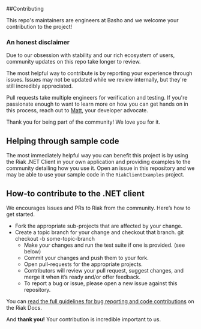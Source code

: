 ##Contributing

This repo's maintainers are engineers at Basho and we welcome your contribution to the project!

### An honest disclaimer

Due to our obsession with stability and our rich ecosystem of users, community updates on this repo take longer to review. 

The most helpful way to contribute is by reporting your experience through issues. Issues may not be updated while we review internally, but they're still incredibly appreciated.

Pull requests take multiple engineers for verification and testing. If you're passionate enough to want to learn more on how you can get hands on in this process, reach out to [Matt](mailto:mbrender@basho.com), your developer advocate. 

Thank you for being part of the community! We love you for it. 

## Helping through sample code

The most immediately helpful way you can benefit this project is by using the Riak .NET Client in your own application and providing examples to the community detailing how you use it. Open an issue in this repository and we may be able to use your sample code in the `RiakClientExamples` project.

## How-to contribute to the .NET client

We encourages Issues and PRs to Riak from the community. Here’s how to get started.

* Fork the appropriate sub-projects that are affected by your change. 
* Create a topic branch for your change and checkout that branch.
     git checkout -b some-topic-branch
     * Make your changes and run the test suite if one is provided. (see below)
     * Commit your changes and push them to your fork.
     * Open pull-requests for the appropriate projects.
     * Contributors will review your pull request, suggest changes, and merge it when it’s ready and/or offer feedback.
     * To report a bug or issue, please open a new issue against this repository.

You can [read the full guidelines for bug reporting and code contributions](http://docs.basho.com/riak/latest/community/bugs/) on the Riak Docs. 

And **thank you!** Your contribution is incredible important to us.
